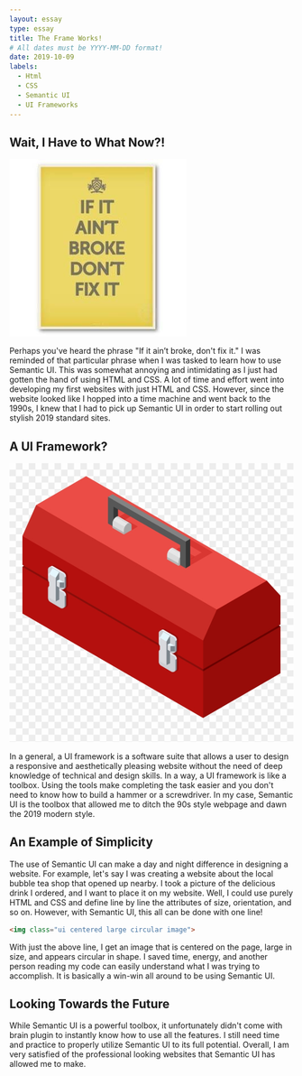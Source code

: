```yaml
---
layout: essay
type: essay
title: The Frame Works!
# All dates must be YYYY-MM-DD format!
date: 2019-10-09
labels:
  - Html
  - CSS
  - Semantic UI
  - UI Frameworks
---
```


## Wait, I Have to What Now?!

<img class="ui right floated image" src="../images/aint-broke.jpg">

Perhaps you've heard the phrase "If it ain’t broke, don't fix it." I was reminded of that particular phrase when I was tasked to learn how to use Semantic UI. This was somewhat annoying and intimidating as I just had gotten the hand of using HTML and CSS. A lot of time and effort went into developing my first websites with just HTML and CSS. However, since the website looked like I hopped into a time machine and went back to the 1990s, I knew that I had to pick up Semantic UI in order to start rolling out stylish 2019 standard sites.

## A UI Framework?

<img class="ui medium right floated image" src="../images/toolbox.png">

In a general, a UI framework is a software suite that allows a user to design a responsive and aesthetically pleasing website without the need of deep knowledge of technical and design skills. In a way, a UI framework is like a toolbox. Using the tools make completing the task easier and you don't need to know how to build a hammer or a screwdriver. In my case, Semantic UI is the toolbox that allowed me to ditch the 90s style webpage and dawn the 2019 modern style.

## An Example of Simplicity

The use of Semantic UI can make a day and night difference in designing a website. For example, let's say I was creating a website about the local bubble tea shop that opened up nearby. I took a picture of the delicious drink I ordered, and I want to place it on my website. Well, I could use purely HTML and CSS and define line by line the attributes of size, orientation, and so on. However, with Semantic UI, this all can be done with one line!

```html
<img class="ui centered large circular image">
```

With just the above line, I get an image that is centered on the page, large in size, and appears circular in shape. I saved time, energy, and another person reading my code can easily understand what I was trying to accomplish. It is basically a win-win all around to be using Semantic UI.

## Looking Towards the Future

While Semantic UI is a powerful toolbox, it unfortunately didn't come with brain plugin to instantly know how to use all the features. I still need time and practice to properly utilize Semantic UI to its full potential. Overall, I am very satisfied of the professional looking websites that Semantic UI has allowed me to make.
